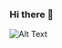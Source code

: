 ### Hi there 👋
![Alt Text](https://media1.tenor.com/images/dd10eb337856d14a8640828f99dd7a2f/tenor.gif?itemid=12479111)

<!--
**KimKosit/KimKosit** is a ✨ _special_ ✨ repository because its `README.md` (this file) appears on your GitHub profile.

Here are some ideas to get you started:

- 🔭 I’m currently working on ...
- 🌱 I’m currently learning ...
- 👯 I’m looking to collaborate on ...
- 🤔 I’m looking for help with ...
- 💬 Ask me about ...
- 📫 How to reach me: ...
- 😄 Pronouns: ...
- ⚡ Fun fact: ...
-->
